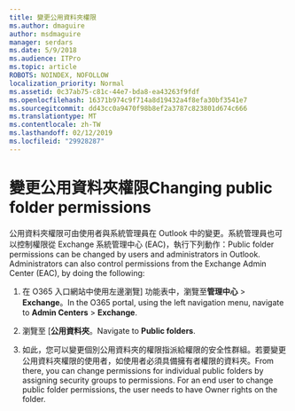 ```yaml
---
title: 變更公用資料夾權限
ms.author: dmaguire
author: msdmaguire
manager: serdars
ms.date: 5/9/2018
ms.audience: ITPro
ms.topic: article
ROBOTS: NOINDEX, NOFOLLOW
localization_priority: Normal
ms.assetid: 0c37ab75-c81c-44e7-bda8-ea43263f9fdf
ms.openlocfilehash: 16371b974c9f714a8d19432a4f8efa30bf3541e7
ms.sourcegitcommit: dd43cc0a9470f98b8ef2a3787c823801d674c666
ms.translationtype: MT
ms.contentlocale: zh-TW
ms.lasthandoff: 02/12/2019
ms.locfileid: "29928287"
---
```

# <a name="changing-public-folder-permissions"></a><span data-ttu-id="f1b46-102">變更公用資料夾權限</span><span class="sxs-lookup"><span data-stu-id="f1b46-102">Changing public folder permissions</span></span>

<span data-ttu-id="f1b46-p101">公用資料夾權限可由使用者與系統管理員在 Outlook 中的變更。系統管理員也可以控制權限從 Exchange 系統管理中心 (EAC)，執行下列動作：</span><span class="sxs-lookup"><span data-stu-id="f1b46-p101">Public folder permissions can be changed by users and administrators in Outlook. Administrators can also control permissions from the Exchange Admin Center (EAC), by doing the following:</span></span>
  
1. <span data-ttu-id="f1b46-105">在 O365 入口網站中使用左邊瀏覽] 功能表中，瀏覽至**管理中心** \> **Exchange**。</span><span class="sxs-lookup"><span data-stu-id="f1b46-105">In the O365 portal, using the left navigation menu, navigate to **Admin Centers** \> **Exchange**.</span></span>
    
2. <span data-ttu-id="f1b46-106">瀏覽至 [**公用資料夾**。</span><span class="sxs-lookup"><span data-stu-id="f1b46-106">Navigate to **Public folders**.</span></span>
    
3. <span data-ttu-id="f1b46-p102">如此，您可以變更個別公用資料夾的權限指派給權限的安全性群組。若要變更公用資料夾權限的使用者，如使用者必須具備擁有者權限的資料夾。</span><span class="sxs-lookup"><span data-stu-id="f1b46-p102">From there, you can change permissions for individual public folders by assigning security groups to permissions. For an end user to change public folder permissions, the user needs to have Owner rights on the folder.</span></span>
    

